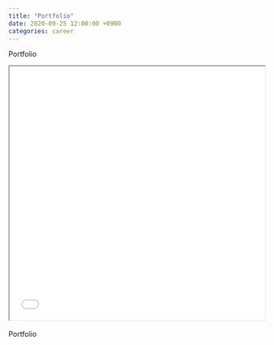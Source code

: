 ```yaml
---
title: "Portfolio"
date: 2020-09-25 12:00:00 +0900
categories: career
---
```


Portfolio

<style type="text/css">
	.custom-list ul {
	    list-style: none;
	    margin: 0;
	    padding: 0;
	    display: flex;
	  }
	.custom-list li {
		flex: 1;
		width: 100%;
	    margin: 0 0 0 0;
	    padding: 0 0 0 10px;
	    border:  0;
	  }
	 .custom-list img {
	    max-width: 100%;
	    height: auto !important;
	  }
</style>
<div>
	<iframe style="width: 100%;height: 500px;" src="/images/pdf/iOS_Portfolio_20200925.pdf"></iframe>
</div>
<!--
<div class="custom-list">
	<ul>
		
		<li><img src="/images/test/mini_intro.png" /></li>
		<li><img src="/images/test/mini_intro.png" /></li>
		<li><img src="/images/test/mini_intro.png" /></li>
		<li><img src="/images/test/mini_intro.png" /></li>
	</ul>
</div>
-->
<div>
<br />
Portfolio
</div>